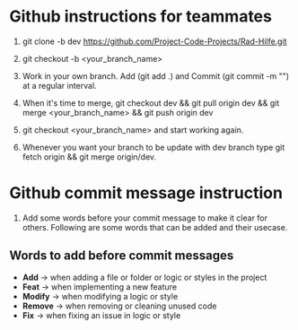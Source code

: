 # Github instructions for teammates

1. git clone -b dev https://github.com/Project-Code-Projects/Rad-Hilfe.git

2. git checkout -b <your_branch_name>

3. Work in your own branch. Add (git add .) and Commit (git commit -m "") at a regular interval.

4. When it's time to merge, git checkout dev && git pull origin dev && git merge <your_branch_name> && git push origin dev

5. git checkout <your_branch_name> and start working again.

6. Whenever you want your branch to be update with dev branch type git fetch origin && git merge origin/dev.

# Github commit message instruction

1. Add some words before your commit message to make it clear for others. Following are some words that can be added and their usecase.

## Words to add before commit messages

- **Add** -> when adding a file or folder or logic or styles in the project
- **Feat** -> when implementing a new feature
- **Modify** -> when modifying a logic or style
- **Remove** -> when removing or cleaning unused code
- **Fix** -> when fixing an issue in logic or style
